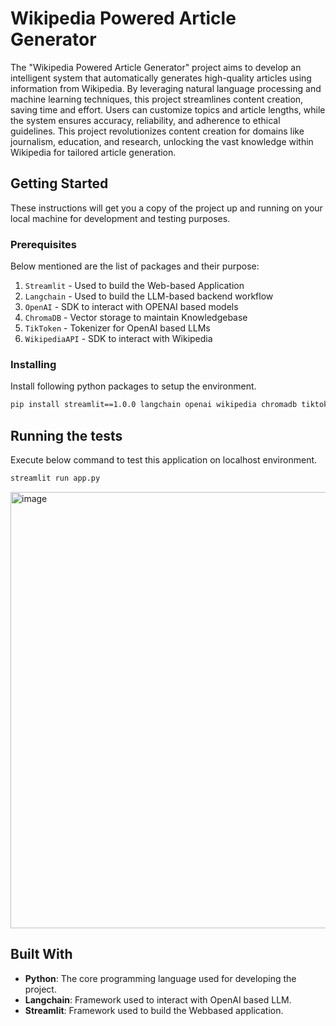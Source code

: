 # Wikipedia Powered Article Generator

The "Wikipedia Powered Article Generator" project aims to develop an intelligent system that automatically generates high-quality articles using information from Wikipedia. By leveraging natural language processing and machine learning techniques, this project streamlines content creation, saving time and effort. Users can customize topics and article lengths, while the system ensures accuracy, reliability, and adherence to ethical guidelines. This project revolutionizes content creation for domains like journalism, education, and research, unlocking the vast knowledge within Wikipedia for tailored article generation.

## Getting Started

These instructions will get you a copy of the project up and running on your local machine for development and testing purposes.

### Prerequisites

Below mentioned are the list of packages and their purpose:

1. `Streamlit` - Used to build the Web-based Application
2. `Langchain` - Used to build the LLM-based backend workflow
3. `OpenAI` - SDK to interact with OPENAI based models
4. `ChromaDB` - Vector storage to maintain Knowledgebase
5. `TikToken` - Tokenizer for OpenAI based LLMs
6. `WikipediaAPI` - SDK to interact with Wikipedia

### Installing

Install following python packages to setup the environment.

```bash
pip install streamlit==1.0.0 langchain openai wikipedia chromadb tiktoken
```

## Running the tests

Execute below command to test this application on localhost environment.

```bash
streamlit run app.py
```
<img width="698" alt="image" src="https://github.com/rppradhan08/natural-language-processing/assets/62500188/76b5f884-d982-44fd-820a-4c43d5fe8c9a">

## Built With

- **Python**: The core programming language used for developing the project.
- **Langchain**: Framework used to interact with OpenAI based LLM.
- **Streamlit**: Framework used to build the Webbased application.

